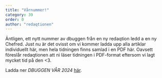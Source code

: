 ```yaml
---
title: "Vårnummer!"
category: 39
order: 0
author: "redaqtionen"
---
```

Äntligen, ett nytt nummer av dbuggen från en ny redaqtion ledd a en ny Chefred. Just nu är det ovisst om vi kommer ladda upp alla artiklar individuellt här, men hela tidningen finns samlad i en PDF här. Oavsett föreslår redaqtionen att ni läser tidningen i PDF-format eftersom vi lagt mycket tid på den <3.


Ladda ner *DBUGGEN VÅR 2024* [här]("https://dbuggen.s3.eu-west-1.amazonaws.com/issue-2024-april/dbuggen-var-2024.pdf).